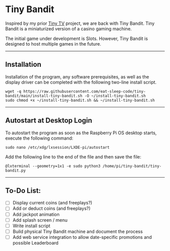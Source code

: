 # Tiny Bandit

Inspired by my prior [Tiny TV](https://github.com/eat-sleep-code/tiny-tv) project, we are back with Tiny Bandit.  Tiny Bandit is a miniaturized version of a casino gaming machine.   

The initial game under development is Slots.  However, Tiny Bandit is designed to host multiple games in the future.   

---

## Installation

Installation of the program, any software prerequisites, as well as the display driver can be completed with the following two-line install script.

```
wget -q https://raw.githubusercontent.com/eat-sleep-code/tiny-bandit/main/install-tiny-bandit.sh -O ~/install-tiny-bandit.sh
sudo chmod +x ~/install-tiny-bandit.sh && ~/install-tiny-bandit.sh
```

---


## Autostart at Desktop Login

To autostart the program as soon as the Raspberry Pi OS desktop starts, execute the following command:

```
sudo nano /etc/xdg/lxsession/LXDE-pi/autostart
```

Add the following line to the end of the file and then save the file:

```
@lxterminal --geometry=1x1 -e sudo python3 /home/pi/tiny-bandit/tiny-bandit.py
```

---

## To-Do List:

- [ ] Display current coins (and freeplays?)
- [ ] Add or deduct coins (and freeplays?)
- [ ] Add jackpot animation 
- [ ] Add splash screen / menu
- [ ] Write install script
- [ ] Build physical Tiny Bandit machine and document the process
- [ ] Add web service integration to allow date-specific promotions and possible Leaderboard
